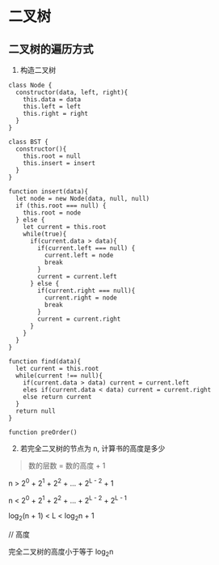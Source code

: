 # 二叉树
## 二叉树的遍历方式
1. 构造二叉树
```
class Node {
  constructor(data, left, right){
    this.data = data
    this.left = left
    this.right = right
  }
}

class BST {
  constructor(){
    this.root = null
    this.insert = insert
  }
}

function insert(data){
  let node = new Node(data, null, null)
  if (this.root === null) {
    this.root = node
  } else {
    let current = this.root
    while(true){
      if(current.data > data){
        if(current.left === null) {
          current.left = node
          break
        }
        current = current.left
      } else {
        if(current.right === null){
          current.right = node
          break
        }
        current = current.right
      }
    }
  }
}

function find(data){
  let current = this.root
  while(current !== null){
    if(current.data > data) current = current.left
    eles if(current.data < data) current = current.right
    else return current
  }
  return null
}

function preOrder()
```

2. 若完全二叉树的节点为 n, 计算书的高度是多少
>  数的层数 = 数的高度 + 1

n > 2<sup>0</sup> + 2<sup>1</sup> + 2<sup>2</sup> + ... + 2<sup>L - 2</sup> + 1

n < 2<sup>0</sup> + 2<sup>1</sup> + 2<sup>2</sup> + ... + 2<sup>L - 2</sup> + 2<sup>L - 1</sup>

log<sub>2</sub>(n + 1) < L < log<sub>2</sub>n + 1

// 高度

完全二叉树的高度小于等于 log<sub>2</sub>n




